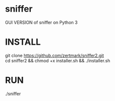 # sniffer
GUI VERSION of sniffer on Python 3                                                      
# INSTALL                                               
git clone https://github.com/zertmark/sniffer2.git                                            
cd sniffer2 && chmod +x installer.sh && ./installer.sh                                  
# RUN                                 
./sniffer

